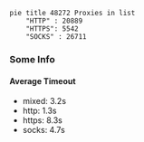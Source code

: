 
```mermaid
pie title 48272 Proxies in list
    "HTTP" : 20889
    "HTTPS": 5542
    "SOCKS" : 26711
```

### Some Info
#### Average Timeout

- mixed: 3.2s
- http: 1.3s
- https: 8.3s
- socks: 4.7s